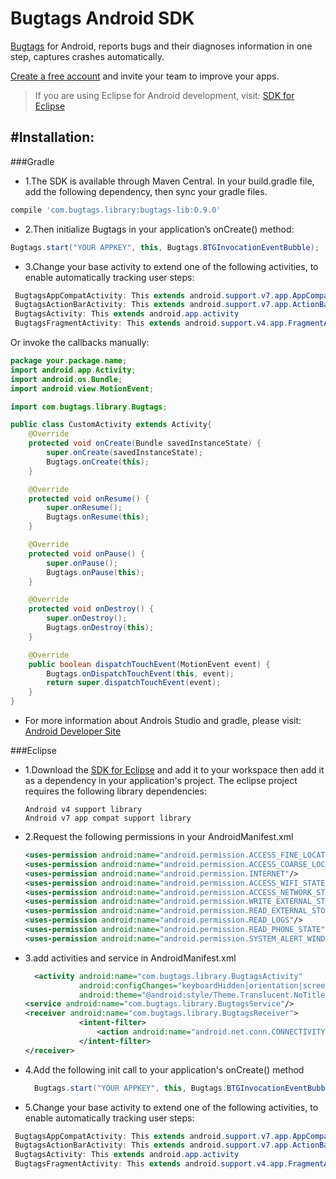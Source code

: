 Bugtags Android SDK
===================
[Bugtags] for Android, reports bugs and their diagnoses information in one step, captures crashes automatically.

[Create a free account](http://bugtag.com/) and invite your team to improve your apps.
> If you are using Eclipse for Android development, visit: [SDK for Eclipse]

#Installation:
-----
###Gradle
- 1.The SDK is available through Maven Central. In your build.gradle file, add the following dependency, then sync your gradle files.
```gradle
compile 'com.bugtags.library:bugtags-lib:0.9.0'
```
- 2.Then initialize Bugtags in your application’s onCreate() method:
```java
Bugtags.start("YOUR APPKEY", this, Bugtags.BTGInvocationEventBubble);
```
- 3.Change your base activity to extend one of the following activities, to enable automatically tracking user steps:
```java
 BugtagsAppCompatActivity: This extends android.support.v7.app.AppCompatActivity
 BugtagsActionBarActivity: This extends android.support.v7.app.ActionBarActivity
 BugtagsActivity: This extends android.app.activity
 BugtagsFragmentActivity: This extends android.support.v4.app.FragmentActivity
```
  Or invoke the callbacks manually:
  ```java
  package your.package.name;
  import android.app.Activity;
  import android.os.Bundle;
  import android.view.MotionEvent;

  import com.bugtags.library.Bugtags;

  public class CustomActivity extends Activity{
      @Override
      protected void onCreate(Bundle savedInstanceState) {
          super.onCreate(savedInstanceState);
          Bugtags.onCreate(this);
      }

      @Override
      protected void onResume() {
          super.onResume();
          Bugtags.onResume(this);
      }

      @Override
      protected void onPause() {
          super.onPause();
          Bugtags.onPause(this);
      }

      @Override
      protected void onDestroy() {
          super.onDestroy();
          Bugtags.onDestroy(this);
      }

      @Override
      public boolean dispatchTouchEvent(MotionEvent event) {
          Bugtags.onDispatchTouchEvent(this, event);
          return super.dispatchTouchEvent(event);
      }
  }
  ```
- For more information about Androis Studio and gradle, please visit: [Android Developer Site]

###Eclipse
- 1.Download the [SDK for Eclipse] and add it to your workspace then add it as a dependency in your application's project. The eclipse project requires the following library dependencies:

  ```
  Android v4 support library
  Android v7 app compat support library
  ```
- 2.Request the following permissions in your AndroidManifest.xml

  ```xml
  <uses-permission android:name="android.permission.ACCESS_FINE_LOCATION"/>
  <uses-permission android:name="android.permission.ACCESS_COARSE_LOCATION"/>
  <uses-permission android:name="android.permission.INTERNET"/>
  <uses-permission android:name="android.permission.ACCESS_WIFI_STATE"/>
  <uses-permission android:name="android.permission.ACCESS_NETWORK_STATE"/>
  <uses-permission android:name="android.permission.WRITE_EXTERNAL_STORAGE" />
  <uses-permission android:name="android.permission.READ_EXTERNAL_STORAGE" />
  <uses-permission android:name="android.permission.READ_LOGS"/>
  <uses-permission android:name="android.permission.READ_PHONE_STATE"/>
  <uses-permission android:name="android.permission.SYSTEM_ALERT_WINDOW"/>
  ```
- 3.add activities and service in AndroidManifest.xml

  ```xml
    <activity android:name="com.bugtags.library.BugtagsActivity"
              android:configChanges="keyboardHidden|orientation|screenSize"
              android:theme="@android:style/Theme.Translucent.NoTitleBar.Fullscreen"/>
  <service android:name="com.bugtags.library.BugtagsService"/>
  <receiver android:name="com.bugtags.library.BugtagsReceiver">
              <intent-filter>
                  <action android:name="android.net.conn.CONNECTIVITY_CHANGE"/>
              </intent-filter>
  </receiver>
  ```
- 4.Add the following init call to your application's onCreate() method

  ```java
    Bugtags.start("YOUR APPKEY", this, Bugtags.BTGInvocationEventBubble);
  ```
- 5.Change your base activity to extend one of the following activities, to enable automatically tracking user steps:
```java
 BugtagsAppCompatActivity: This extends android.support.v7.app.AppCompatActivity
 BugtagsActionBarActivity: This extends android.support.v7.app.ActionBarActivity
 BugtagsActivity: This extends android.app.activity
 BugtagsFragmentActivity: This extends android.support.v4.app.FragmentActivity
```

[SDK for Eclipse]:https://github.com/bugtags/Bugtags-Android-Eclipse
[Bugtags]:http://github.com
[Android Developer Site]:http://developer.android.com/tools/studio/index.html
